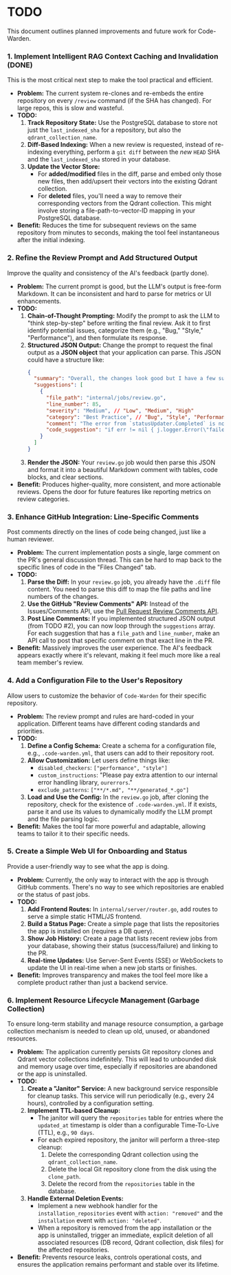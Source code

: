 # TODO

This document outlines planned improvements and future work for Code-Warden.

### 1. **Implement Intelligent RAG Context Caching and Invalidation** (DONE)

This is the most critical next step to make the tool practical and efficient.

*   **Problem:** The current system re-clones and re-embeds the entire repository on every `/review` command (if the SHA has changed). For large repos, this is slow and wasteful.
*   **TODO:**
    1.  **Track Repository State:** Use the PostgreSQL database to store not just the `last_indexed_sha` for a repository, but also the `qdrant_collection_name`.
    2.  **Diff-Based Indexing:** When a new review is requested, instead of re-indexing everything, perform a `git diff` between the *new* `HEAD` SHA and the `last_indexed_sha` stored in your database.
    3.  **Update the Vector Store:**
        *   For **added/modified** files in the diff, parse and embed only those new files, then add/upsert their vectors into the existing Qdrant collection.
        *   For **deleted** files, you'll need a way to remove their corresponding vectors from the Qdrant collection. This might involve storing a file-path-to-vector-ID mapping in your PostgreSQL database.
*   **Benefit:** Reduces the time for subsequent reviews on the same repository from minutes to seconds, making the tool feel instantaneous after the initial indexing.

### 2. **Refine the Review Prompt and Add Structured Output**

Improve the quality and consistency of the AI's feedback (partly done).

*   **Problem:** The current prompt is good, but the LLM's output is free-form Markdown. It can be inconsistent and hard to parse for metrics or UI enhancements.
*   **TODO:**
    1.  **Chain-of-Thought Prompting:** Modify the prompt to ask the LLM to "think step-by-step" before writing the final review. Ask it to first identify potential issues, categorize them (e.g., "Bug," "Style," "Performance"), and then formulate its response.
    2.  **Structured JSON Output:** Change the prompt to request the final output as a **JSON object** that your application can parse. This JSON could have a structure like:
        ```json
        {
          "summary": "Overall, the changes look good but I have a few suggestions regarding error handling.",
          "suggestions": [
            {
              "file_path": "internal/jobs/review.go",
              "line_number": 85,
              "severity": "Medium", // "Low", "Medium", "High"
              "category": "Best Practice", // "Bug", "Style", "Performance"
              "comment": "The error from `statusUpdater.Completed` is not handled. While the job is ending, it's good practice to log this failure.",
              "code_suggestion": "if err != nil { j.logger.Error(\"failed to update final status\", \"error\", err) }"
            }
          ]
        }
        ```
    3.  **Render the JSON:** Your `review.go` job would then parse this JSON and format it into a beautiful Markdown comment with tables, code blocks, and clear sections.
*   **Benefit:** Produces higher-quality, more consistent, and more actionable reviews. Opens the door for future features like reporting metrics on review categories.

### 3. **Enhance GitHub Integration: Line-Specific Comments**

Post comments directly on the lines of code being changed, just like a human reviewer.

*   **Problem:** The current implementation posts a single, large comment on the PR's general discussion thread. This can be hard to map back to the specific lines of code in the "Files Changed" tab.
*   **TODO:**
    1.  **Parse the Diff:** In your `review.go` job, you already have the `.diff` file content. You need to parse this diff to map the file paths and line numbers of the changes.
    2.  **Use the GitHub "Review Comments" API:** Instead of the Issues/Comments API, use the [Pull Request Review Comments API](https://docs.github.com/en/rest/pulls/comments?apiVersion=2022-11-28#create-a-review-comment-for-a-pull-request).
    3.  **Post Line Comments:** If you implemented structured JSON output (from TODO #2), you can now loop through the `suggestions` array. For each suggestion that has a `file_path` and `line_number`, make an API call to post that specific comment on that exact line in the PR.
*   **Benefit:** Massively improves the user experience. The AI's feedback appears exactly where it's relevant, making it feel much more like a real team member's review.

### 4. **Add a Configuration File to the User's Repository**

Allow users to customize the behavior of `Code-Warden` for their specific repository.

*   **Problem:** The review prompt and rules are hard-coded in your application. Different teams have different coding standards and priorities.
*   **TODO:**
    1.  **Define a Config Schema:** Create a schema for a configuration file, e.g., `.code-warden.yml`, that users can add to their repository root.
    2.  **Allow Customization:** Let users define things like:
        *   `disabled_checkers`: `["performance", "style"]`
        *   `custom_instructions`: "Please pay extra attention to our internal error handling library, `ourerrors`."
        *   `exclude_patterns`: `["**/*.md", "**/generated_*.go"]`
    3.  **Load and Use the Config:** In the `review.go` job, after cloning the repository, check for the existence of `.code-warden.yml`. If it exists, parse it and use its values to dynamically modify the LLM prompt and the file parsing logic.
*   **Benefit:** Makes the tool far more powerful and adaptable, allowing teams to tailor it to their specific needs.

### 5. **Create a Simple Web UI for Onboarding and Status**

Provide a user-friendly way to see what the app is doing.

*   **Problem:** Currently, the only way to interact with the app is through GitHub comments. There's no way to see which repositories are enabled or the status of past jobs.
*   **TODO:**
    1.  **Add Frontend Routes:** In `internal/server/router.go`, add routes to serve a simple static HTML/JS frontend.
    2.  **Build a Status Page:** Create a simple page that lists the repositories the app is installed on (requires a DB query).
    3.  **Show Job History:** Create a page that lists recent review jobs from your database, showing their status (success/failure) and linking to the PR.
    4.  **Real-time Updates:** Use Server-Sent Events (SSE) or WebSockets to update the UI in real-time when a new job starts or finishes.
*   **Benefit:** Improves transparency and makes the tool feel more like a complete product rather than just a backend service.

### 6. **Implement Resource Lifecycle Management (Garbage Collection)**

To ensure long-term stability and manage resource consumption, a garbage collection mechanism is needed to clean up old, unused, or abandoned resources.

*   **Problem:** The application currently persists Git repository clones and Qdrant vector collections indefinitely. This will lead to unbounded disk and memory usage over time, especially if repositories are abandoned or the app is uninstalled.
*   **TODO:**
    1.  **Create a "Janitor" Service:** A new background service responsible for cleanup tasks. This service will run periodically (e.g., every 24 hours), controlled by a configuration setting.
    2.  **Implement TTL-based Cleanup:**
        *   The janitor will query the `repositories` table for entries where the `updated_at` timestamp is older than a configurable Time-To-Live (TTL), e.g., `90 days`.
        *   For each expired repository, the janitor will perform a three-step cleanup:
            1.  Delete the corresponding Qdrant collection using the `qdrant_collection_name`.
            2.  Delete the local Git repository clone from the disk using the `clone_path`.
            3.  Delete the record from the `repositories` table in the database.
    3.  **Handle External Deletion Events:**
        *   Implement a new webhook handler for the `installation_repositories` event with `action: "removed"` and the `installation` event with `action: "deleted"`.
        *   When a repository is removed from the app installation or the app is uninstalled, trigger an immediate, explicit deletion of all associated resources (DB record, Qdrant collection, disk files) for the affected repositories.
*   **Benefit:** Prevents resource leaks, controls operational costs, and ensures the application remains performant and stable over its lifetime.